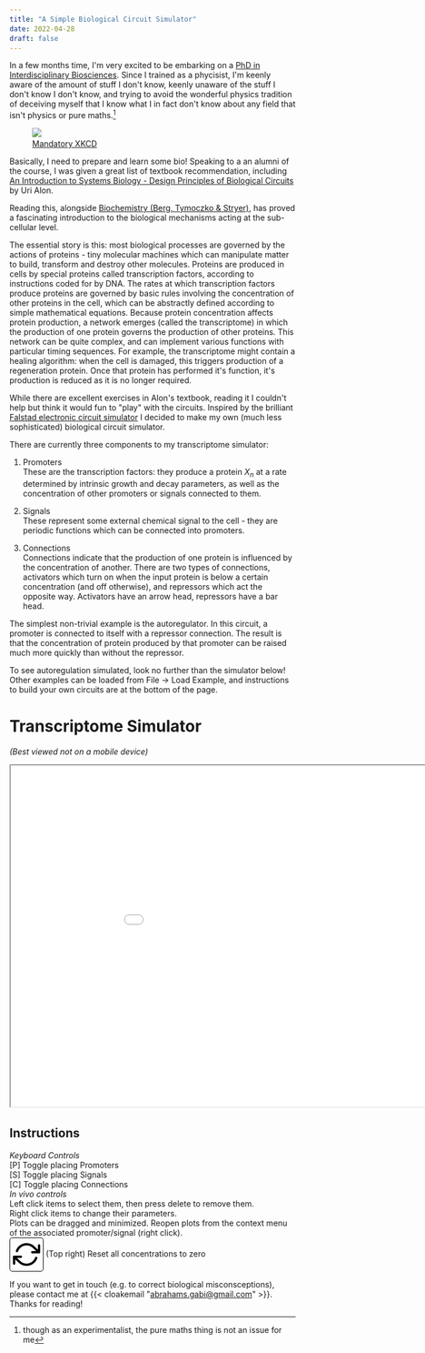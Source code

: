 ```yaml
---
title: "A Simple Biological Circuit Simulator"
date: 2022-04-28
draft: false
---
```


In a few months time, I'm very excited to be embarking on a [PhD in Interdisciplinary Biosciences](https://www.biodtp.ox.ac.uk/programme-0). Since I trained as a phycisist, I'm keenly aware of the amount of stuff I don't know, keenly unaware of the stuff I don't know I don't know, and trying to avoid the wonderful physics tradition of deceiving myself that I know what I in fact don't know about any field that isn't physics or pure maths.[^1]

[^1]: though as an experimentalist, the pure maths thing is not an issue for me

<figure>
<img src="https://imgs.xkcd.com/comics/degree_off.png"></img>
<figcaption><a href="https://xkcd.com/1520/">Mandatory XKCD</a></figcaption>
</figure>

Basically, I need to prepare and learn some bio! Speaking to a an alumni of the course, I was given a great list of textbook recommendation, including [An Introduction to Systems Biology - Design Principles of Biological Circuits](https://www.weizmann.ac.il/mcb/UriAlon/introduction-systems-biology-design-principles-biological-circuits) by Uri Alon. 

Reading this, alongside [Biochemistry (Berg, Tymoczko & Stryer)](https://www.booktopia.com.au/biochemistry-jeremy-berg/book/9781319114657.html), has proved a fascinating introduction to the biological mechanisms acting at the sub-cellular level. 

The essential story is this: most biological processes are governed by the actions of proteins - tiny molecular machines which can manipulate matter to build, transform and destroy other molecules. Proteins are produced in cells by special proteins called transcription factors, according to instructions coded for by DNA. The rates at which transcription factors produce proteins are governed by basic rules involving the concentration of other proteins in the cell, which can be abstractly defined according to simple mathematical equations. Because protein concentration affects protein production, a network emerges (called the transcriptome) in which the production of one protein governs the production of other proteins. This network can be quite complex, and can implement various functions with particular timing sequences. For example, the transcriptome might contain a healing algorithm: when the cell is damaged, this triggers production of a regeneration protein. Once that protein has performed it's function, it's production is reduced as it is no longer required.

While there are excellent exercises in Alon's textbook, reading it I couldn't help but think it would fun to "play" with the circuits. Inspired by the brilliant [Falstad electronic circuit simulator](https://www.falstad.com/circuit/) I decided to make my own (much less sophisticated) biological circuit simulator.

There are currently three components to my transcriptome simulator:

1. Promoters  
    These are the transcription factors: they produce a protein <i>X<sub>n</sub></i> at a rate determined by intrinsic growth and decay parameters, as well as the concentration of other promoters or signals connected to them.

2. Signals  
    These represent some external chemical signal to the cell - they are periodic functions which can be connected into promoters.

3. Connections  
    Connections indicate that the production of one protein is influenced by the concentration of another. There are two types of connections, activators which turn on when the input protein is below a certain concentration (and off otherwise), and repressors which act the opposite way. Activators have an arrow head, repressors have a bar head.

The simplest non-trivial example is the autoregulator. In this circuit, a promoter is connected to itself with a repressor connection. The result is that the concentration of protein produced by that promoter can be raised much more quickly than without the repressor.

To see autoregulation simulated, look no further than the simulator below! Other examples can be loaded from File -> Load Example, and instructions to build your own circuits are at the bottom of the page.

# Transcriptome Simulator
_(Best viewed not on a mobile device)_
<iframe overflow="visible" src="/TranscriptomeSim/TranscriptomeSim_Autoregulation.html" title="Transcirptome Simulator" style="min-width:360px;min-height:400px;width:1000px;height:600px"></iframe>

## Instructions
_Keyboard Controls_  
\[P\] Toggle placing Promoters  
\[S\] Toggle placing Signals  
\[C\] Toggle placing Connections  
_In vivo controls_  
Left click items to select them, then press delete to remove them.  
Right click items to change their parameters.  
Plots can be dragged and minimized. Reopen plots from the context menu of the associated promoter/signal (right click).  
<img src="/TranscriptomeSim/refresh-cw.svg" style="display:inline-block; vertical-align:middle; padding:5px; border:1px solid black; border-radius:5px"></img> (Top right) Reset all concentrations to zero
<!--iframe overflow="visible" src="/TranscriptomeSim/TranscriptomeSim_C1FFL.html" title="Transcirptome Simulator" style="min-width:900px;min-height:600px;"></iframe!-->

If you want to get in touch (e.g. to correct biological misconsceptions), please contact me at {{< cloakemail "abrahams.gabi@gmail.com" >}}. Thanks for reading!